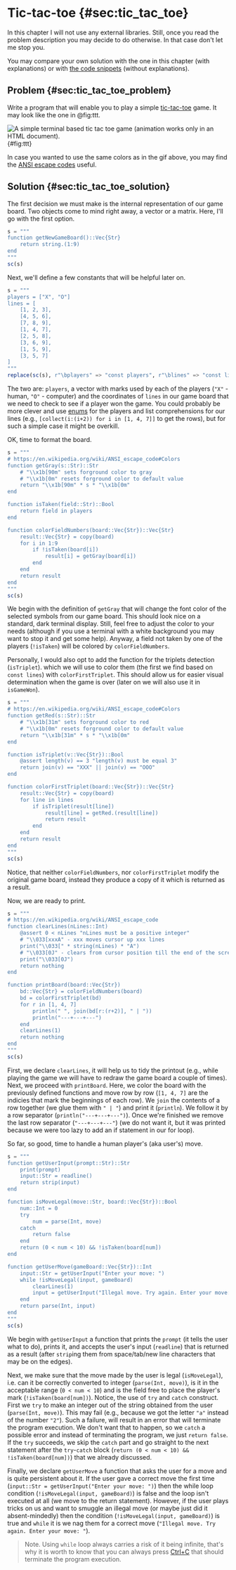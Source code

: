 # Tic-tac-toe {#sec:tic_tac_toe}

In this chapter I will not use any external libraries. Still, once you read the
problem description you may decide to do otherwise. In that case don't let me
stop you.

You may compare your own solution with the one in this chapter (with
explanations) or with [the code
snippets](https://github.com/b-lukaszuk/BS_wJ_eng/tree/main/code_snippets/tic_tac_toe)
(without explanations).

## Problem {#sec:tic_tac_toe_problem}

Write a program that will enable you to play a simple
[tic-tac-toe](https://en.wikipedia.org/wiki/Tic-tac-toe) game. It may look like
the one in @fig:ttt.

![A simple terminal based tic tac toe game (animation works only in an HTML document).](./images/ttt.gif){#fig:ttt}

In case you wanted to use the same colors as in the gif above, you may find the
[ANSI escape codes](https://en.wikipedia.org/wiki/ANSI_escape_code#Colors)
useful.

## Solution {#sec:tic_tac_toe_solution}

The first decision we must make is the internal representation of our game
board. Two objects come to mind right away, a vector or a matrix. Here, I'll go
with the first option.

```jl
s = """
function getNewGameBoard()::Vec{Str}
    return string.(1:9)
end
"""
sc(s)
```

Next, we'll define a few constants that will be helpful later on.

```jl
s = """
players = ["X", "O"]
lines = [
	[1, 2, 3],
	[4, 5, 6],
	[7, 8, 9],
	[1, 4, 7],
	[2, 5, 8],
	[3, 6, 9],
	[1, 5, 9],
	[3, 5, 7]
]
"""
replace(sc(s), r"\bplayers" => "const players", r"\blines" => "const lines")
```

The two are: `players`, a vector with marks used by each of the players (`"X"` -
human, `"O"` - computer) and the coordinates of `lines` in our game board that
we need to check to see if a player won the game. You could probably be more
clever and use
[enums](https://docs.julialang.org/en/v1/base/base/#Base.Enums.Enum) for the
players and list comprehensions for our lines (e.g.,
`[collect(i:(i+2)) for i in [1, 4, 7]]` to get the rows),
but for such a simple case it might be overkill.

OK, time to format the board.

```jl
s = """
# https://en.wikipedia.org/wiki/ANSI_escape_code#Colors
function getGray(s::Str)::Str
    # "\\x1b[90m" sets forground color to gray
    # "\\x1b[0m" resets forground color to default value
    return "\\x1b[90m" * s * "\\x1b[0m"
end

function isTaken(field::Str)::Bool
    return field in players
end

function colorFieldNumbers(board::Vec{Str})::Vec{Str}
    result::Vec{Str} = copy(board)
    for i in 1:9
        if !isTaken(board[i])
            result[i] = getGray(board[i])
        end
    end
    return result
end
"""
sc(s)
```

We begin with the definition of `getGray` that will change the
font color of the selected symbols from our game board. This should look nice on
a standard, dark terminal display. Still, feel free to adjust the color to your
needs (although if you use a terminal with a white background you may want to
stop it and get some help). Anyway, a field not taken by one of the players
(`!isTaken`) will be colored by `colorFieldNumbers`.

Personally, I would also opt to add the function for the triplets detection
(`isTriplet`). which we will use to color them (the first we find based on
`const lines`) with `colorFirstTriplet`. This should allow us for easier visual
determination when the game is over (later on we will also use it in
`isGameWon`).

```jl
s = """
# https://en.wikipedia.org/wiki/ANSI_escape_code#Colors
function getRed(s::Str)::Str
    # "\\x1b[31m" sets forground color to red
    # "\\x1b[0m" resets forground color to default value
    return "\\x1b[31m" * s * "\\x1b[0m"
end

function isTriplet(v::Vec{Str})::Bool
    @assert length(v) == 3 "length(v) must be equal 3"
    return join(v) == "XXX" || join(v) == "OOO"
end

function colorFirstTriplet(board::Vec{Str})::Vec{Str}
    result::Vec{Str} = copy(board)
    for line in lines
        if isTriplet(result[line])
            result[line] = getRed.(result[line])
            return result
        end
    end
    return result
end
"""
sc(s)
```

Notice, that neither `colorFieldNumbers`, nor `colorFirstTriplet` modify the
original game board, instead they produce a copy of it which is returned as a
result.

Now, we are ready to print.

```jl
s = """
# https://en.wikipedia.org/wiki/ANSI_escape_code
function clearLines(nLines::Int)
    @assert 0 < nLines "nLines must be a positive integer"
    # "\\033[xxxA" - xxx moves cursor up xxx lines
    print("\\033[" * string(nLines) * "A")
    # "\\033[0J" - clears from cursor position till the end of the screen
    print("\\033[0J")
	return nothing
end

function printBoard(board::Vec{Str})
    bd::Vec{Str} = colorFieldNumbers(board)
    bd = colorFirstTriplet(bd)
    for r in [1, 4, 7]
        println(" ", join(bd[r:(r+2)], " | "))
        println("---+---+---")
    end
    clearLines(1)
    return nothing
end
"""
sc(s)
```

First, we declare `clearLines`, it will help us to tidy the printout (e.g.,
while playing the game we will have to redraw the game board a couple of times).
Next, we proceed with `printBoard`. Here, we color the board with the previously
defined functions and move row by row (`[1, 4, 7]` are the indicies that mark
the beginnings of each row). We `join` the contents of a row together (we
glue them with `" | "`) and print it (`println`). We follow it by a row
separator (`println("---+---+---")`). Once we're finished we remove the last row
separator (`"---+---+---"`) (we do not want it, but it was printed because we
were too lazy to add an if statement in our for loop).

So far, so good, time to handle a human player's (aka user's) move.

```jl
s = """
function getUserInput(prompt::Str)::Str
    print(prompt)
    input::Str = readline()
    return strip(input)
end

function isMoveLegal(move::Str, board::Vec{Str})::Bool
    num::Int = 0
    try
        num = parse(Int, move)
    catch
        return false
    end
    return (0 < num < 10) && !isTaken(board[num])
end

function getUserMove(gameBoard::Vec{Str})::Int
    input::Str = getUserInput("Enter your move: ")
    while !isMoveLegal(input, gameBoard)
        clearLines(1)
        input = getUserInput("Illegal move. Try again. Enter your move: ")
    end
    return parse(Int, input)
end
"""
sc(s)
```

We begin with `getUserInput` a function that prints the `prompt` (it tells the
user what to do), prints it, and accepts the user's input (`readline`) that is
returned as a result (after `strip`ing them from space/tab/new line characters
that may be on the edges).

Next, we make sure that the move made by the user is legal (`isMoveLegal`),
i.e. can it be correctly converted to integer (`parse(Int, move)`), is it in the
acceptable range (`0 < num < 10`) and is the field free to place the player's
mark (`!isTaken(board[num])`). Notice, the use of `try` and `catch`
construct. First we `try` to make an integer out of the string obtained from the
user (`parse(Int, move)`). This may fail (e.g., because we got the letter `"a"`
instead of the number `"2"`). Such a failure, will result in an error that will
terminate the program execution. We don't want that to happen, so we `catch` a
possible error and instead of terminating the program, we just `return
false`. If the `try` succeeds, we skip the `catch` part and go straight to the
next statement after the `try`-`catch` block
(`return (0 < num < 10) && !isTaken(board[num])`) that we already discussed.

Finally, we declare `getUserMove` a function that asks the user for a move and
is quite persistent about it. If the user gave a correct move the first time
(`input::Str = getUserInput("Enter your move: ")`) then the while loop condition
(`!isMoveLegal(input, gameBoard)`) is false and the loop isn't executed at all
(we move to the return statement). However, if the user plays tricks on us and
want to smuggle an illegal move (or maybe just did it absent-mindedly) then the
condition (`!isMoveLegal(input, gameBoard)`) is true and `while` it is we nag
them for a correct move (`"Illegal move. Try again. Enter your move: "`).

> Note. Using `while` loop always carries a risk of it being infinite, that's
> why it is worth to know that you can always press
> [Ctrl+C](https://en.wikipedia.org/wiki/Control-C) that should terminate the
> program execution.
